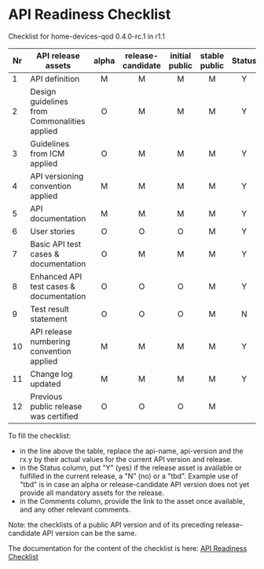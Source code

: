 # API Readiness Checklist

Checklist for home-devices-qod 0.4.0-rc.1 in r1.1

| Nr | API release assets  | alpha | release-candidate |  initial<br>public | stable<br> public | Status | Comments |
|----|----------------------------------------------|:-----:|:-----------------:|:-------:|:------:|:----:|----|
|  1 | API definition                               |   M   |         M         |    M    |    M   |   Y  | [home_devices_qod.yaml](../../code/API_definitions/home_devices_qod.yaml) |
|  2 | Design guidelines from Commonalities applied |   O   |         M         |    M    |    M   |   Y  |      |
|  3 | Guidelines from ICM applied                  |   O   |         M         |    M    |    M   |   Y  |      |
|  4 | API versioning convention applied            |   M   |         M         |    M    |    M   |   Y  |      |
|  5 | API documentation                            |   M   |         M         |    M    |    M   |   Y  | Embedded in [API definition](../../code/API_definitions/home_devices_qod.yaml) |
|  6 | User stories                                 |   O   |         O         |    O    |    M   |   Y  | [home_devices_qod_user_stories.md](./home_devices_qod_user_stories.md) |
|  7 | Basic API test cases & documentation         |   O   |         M         |    M    |    M   |   Y  | [home-devices-qod.feature](../../code/Test_definitions/home-devices-qod.feature) |
|  8 | Enhanced API test cases & documentation      |   O   |         O         |    O    |    M   |   Y  | [home-devices-qod.feature](../../code/Test_definitions/home-devices-qod.feature) |
|  9 | Test result statement                        |   O   |         O         |    O    |    M   |   N  |      |
| 10 | API release numbering convention applied     |   M   |         M         |    M    |    M   |   Y  |      |
| 11 | Change log updated                           |   M   |         M         |    M    |    M   |   Y  | [CHANGELOG.md](../../CHANGELOG.md) |
| 12 | Previous public release was certified        |   O   |         O         |    O    |    M   |      |      |

To fill the checklist:
- in the line above the table, replace the api-name, api-version and the rx.y by their actual values for the current API version and release.
- in the Status column, put "Y" (yes) if the release asset is available or fulfilled in the current release, a "N" (no) or a "tbd". Example use of "tbd" is in case an alpha or release-candidate API version does not yet provide all mandatory assets for the release.
- in the Comments column, provide the link to the asset once available, and any other relevant comments.

Note: the checklists of a public API version and of its preceding release-candidate API version can be the same.

The documentation for the content of the checklist is here: [API Readiness Checklist](https://wiki.camaraproject.org/x/HQBFAQ)